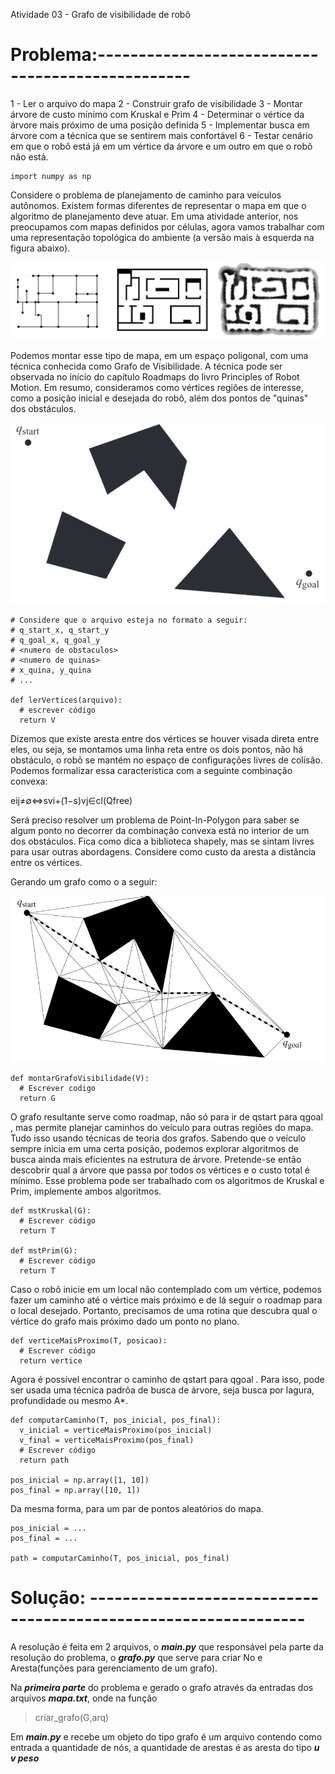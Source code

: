Atividade 03 - Grafo de visibilidade de robô

# Problema:-------------------------------------------------

1 - Ler o arquivo do mapa
2 - Construir grafo de visibilidade
3 - Montar árvore de custo mínimo com Kruskal e Prim
4 - Determinar o vértice da árvore mais próximo de uma posição definida
5 - Implementar busca em árvore com a técnica que se sentirem mais confortável
6 - Testar cenário em que o robô está já em um vértice da árvore e um outro em que o robô não está.

```
import numpy as np
```
Considere o problema de planejamento de caminho para veículos autônomos. Existem formas diferentes de representar o mapa em que o algoritmo de planejamento deve atuar. Em uma atividade anterior, nos preocupamos com mapas definidos por células, agora vamos trabalhar com uma representação topológica do ambiente (a versão mais à esquerda na figura abaixo).

![Screenshot](p1.png)

Podemos montar esse tipo de mapa, em um espaço poligonal, com uma técnica conhecida como Grafo de Visibilidade. A técnica pode ser observada no início do capítulo Roadmaps do livro Principles of Robot Motion. Em resumo, consideramos como vértices regiões de interesse, como a posição inicial e desejada do robô, além dos pontos de "quinas" dos obstáculos.

![Screenshot](p2.png)

```
# Considere que o arquivo esteja no formato a seguir:
# q_start_x, q_start_y
# q_goal_x, q_goal_y
# <numero de obstaculos>
# <numero de quinas>
# x_quina, y_quina
# ...

def lerVertices(arquivo):
  # escrever código
  return V
```
Dizemos que existe aresta entre dos vértices se houver visada direta entre eles, ou seja, se montamos uma linha reta entre os dois pontos, não há obstáculo, o robô se mantém no espaço de configurações livres de colisão. Podemos formalizar essa característica com a seguinte combinação convexa:

eij≠∅⇔svi+(1−s)vj∈cl(Qfree) 

Será preciso resolver um problema de Point-In-Polygon para saber se algum ponto no decorrer da combinação convexa está no interior de um dos obstáculos. Fica como dica a biblioteca shapely, mas se sintam livres para usar outras abordagens. Considere como custo da aresta a distância entre os vértices.

Gerando um grafo como o a seguir:

![Screenshot](p3.png)

```
def montarGrafoVisibilidade(V):
  # Escrever codigo
  return G
```

O grafo resultante serve como roadmap, não só para ir de  qstart  para  qgoal , mas permite planejar caminhos do veículo para outras regiões do mapa. Tudo isso usando técnicas de teoria dos grafos. Sabendo que o veículo sempre inicia em uma certa posição, podemos explorar algoritmos de busca ainda mais eficientes na estrutura de árvore. Pretende-se então descobrir qual a árvore que passa por todos os vértices e o custo total é mínimo. Esse problema pode ser trabalhado com os algoritmos de Kruskal e Prim, implemente ambos algoritmos.

```
def mstKruskal(G):
  # Escrever código
  return T

def mstPrim(G):
  # Escrever código
  return T
```

Caso o robô inicie em um local não contemplado com um vértice, podemos fazer um caminho até o vértice mais próximo e de lá seguir o roadmap para o local desejado. Portanto, precisamos de uma rotina que descubra qual o vértice do grafo mais próximo dado um ponto no plano.

```
def verticeMaisProximo(T, posicao):
  # Escrever código
  return vertice
```

Agora é possível encontrar o caminho de  qstart  para  qgoal . Para isso, pode ser usada uma técnica padrõa de busca de árvore, seja busca por lagura, profundidade ou mesmo A*.

```
def computarCaminho(T, pos_inicial, pos_final):
  v_inicial = verticeMaisProximo(pos_inicial)
  v_final = verticeMaisProximo(pos_final)
  # Escrever código
  return path

pos_inicial = np.array([1, 10])
pos_final = np.array([10, 1])
```

Da mesma forma, para um par de pontos aleatórios do mapa.

```
pos_inicial = ...
pos_final = ...

path = computarCaminho(T, pos_inicial, pos_final)
```

# Solução: ----------------------------------------------------------------

 A resolução é feita em 2 arquivos, o ***main.py*** que responsável pela parte da resolução do problema, o ***grafo.py*** que serve para criar No e Aresta(funções para gerenciamento de um grafo).
 
 Na ***primeira parte*** do problema e gerado o grafo através da entradas dos arquivos ***mapa.txt***, onde na função
  
 > criar_grafo(G,arq)
 
 Em ***main.py*** e  recebe um objeto do tipo grafo é um arquivo contendo como entrada a quantidade de nós, a quantidade de arestas é as aresta do tipo ***u v peso***
